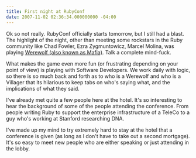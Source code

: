 ```yaml
---
title: First night at RubyConf
date: 2007-11-02 02:36:34.000000000 -04:00
---
```

Ok so not really. RubyConf officially starts tomorrow, but I still had a blast. The highlight of the night, other than meeting some rockstars in the Ruby community like Chad Fowler, Ezra Zygmuntowicz, Marcel Molina, was playing [Werewolf (also known as Mafia)](http://en.wikipedia.org/wiki/Mafia_%28game%29). Talk a complete mind-fuck.

What makes the game even more fun (or frustrating depending on your point of view) is playing with Software Developers. We work daily with logic, so there is so much back and forth as to who is a Werewolf and who is a Villager that its hilarious to keep tabs on who's saying what, and the implications of what they said.

I've already met quite a few people here at the hotel. It's so interesting to hear the background of some of the people attending the conference. From people writing Ruby to support the enterprise infrastructure of a TeleCo to a guy who's working at Stanford researching DNA.

I've made up my mind to try extremely hard to stay at the hotel that a conference is given (as long as I don't have to take out a second mortgage). It's so easy to meet new people who are either speaking or just attending in the lobby.
